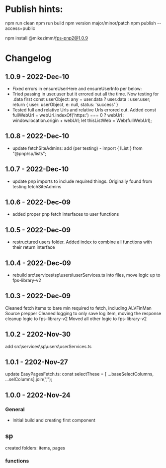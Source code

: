 # Publish hints:

npm run clean
npm run build
npm version major/minor/patch
npm publish --access=public

npm install @mikezimm/fps-pnp2@1.0.9

# Changelog

## 1.0.9 - 2022-Dec-10
- Fixed errors in ensureUserHere and ensureUserInfo per below:
- Tried passing in user.user but it errored out all the time.  Now testing for .data first
    const userObject: any = user.data ? user.data : user.user;
    return { user: userObject, e: null, status: 'success' }
- Tested full and relative Urls and relative Urls errored out.  Added
    const fullWebUrl = webUrl.indexOf('https:') === 0 ? webUrl : window.location.origin + webUrl;
    let thisListWeb = Web(fullWebUrl);

## 1.0.8 - 2022-Dec-10
- update fetchSiteAdmins: add (per testing) - import { IList } from "@pnp/sp/lists";

## 1.0.7 - 2022-Dec-10
- update pnp imports to include required things.  Originally found from testing fetchSiteAdmins

## 1.0.6 - 2022-Dec-09
- added proper pnp fetch interfaces to user functions

## 1.0.5 - 2022-Dec-09
- restructured users folder.  Added index to combine all functions with their return interface

## 1.0.4 - 2022-Dec-09
- rebuild src\services\sp\users\userServices.ts into files, move logic up to fps-library-v2

## 1.0.3 - 2022-Dec-09
Cleaned fetch items to bare min required to fetch, including ALVFinMan Source prepper
Cleaned logging to only save log item, moving the response cleanup logic to fps-library-v2
Moved all other logic to fps-library-v2

## 1.0.2 - 2202-Nov-30
add src\services\sp\users\userServices.ts

## 1.0.1 - 2202-Nov-27
update EasyPagesFetch.ts: const selectThese = [ ...baseSelectColumns, ...selColumns].join(",");

## 1.0.0 - 2202-Nov-24

### General

- Initial build and creating first component

## sp

created folders:  items, pages

### functions

